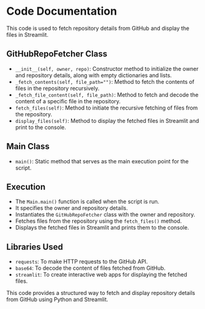 # Code Documentation

This code is used to fetch repository details from GitHub and display the files in Streamlit.

## GitHubRepoFetcher Class
- `__init__(self, owner, repo)`: Constructor method to initialize the owner and repository details, along with empty dictionaries and lists.
- `_fetch_contents(self, file_path="")`: Method to fetch the contents of files in the repository recursively.
- `_fetch_file_content(self, file_path)`: Method to fetch and decode the content of a specific file in the repository.
- `fetch_files(self)`: Method to initiate the recursive fetching of files from the repository.
- `display_files(self)`: Method to display the fetched files in Streamlit and print to the console.

## Main Class
- `main()`: Static method that serves as the main execution point for the script.

## Execution
- The `Main.main()` function is called when the script is run.
- It specifies the owner and repository details.
- Instantiates the `GitHubRepoFetcher` class with the owner and repository.
- Fetches files from the repository using the `fetch_files()` method.
- Displays the fetched files in Streamlit and prints them to the console.

## Libraries Used
- `requests`: To make HTTP requests to the GitHub API.
- `base64`: To decode the content of files fetched from GitHub.
- `streamlit`: To create interactive web apps for displaying the fetched files.

This code provides a structured way to fetch and display repository details from GitHub using Python and Streamlit.
